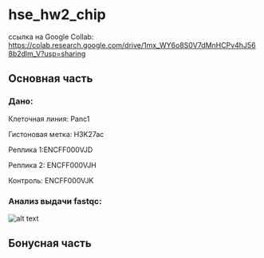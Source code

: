 # hse_hw2_chip

ссылка на Google Collab: https://colab.research.google.com/drive/1mx_WY6o8S0V7dMnHCPv4hJ568b2dlm_V?usp=sharing

## Основная часть

### Дано:

Клеточная линия: Panc1

Гистоновая метка: H3K27ac

Реплика 1:ENCFF000VJD

Реплика 2: ENCFF000VJH

Контроль: ENCFF000VJK


### Анализ выдачи fastqc:
![alt text](screenshots/filename.png "Описание будет тут")


## Бонусная часть
